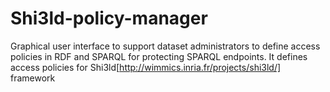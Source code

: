 Shi3ld-policy-manager
=====================

Graphical user interface to support dataset administrators to define access policies in RDF and SPARQL for protecting SPARQL endpoints. It defines access policies for Shi3ld[http://wimmics.inria.fr/projects/shi3ld/] framework

